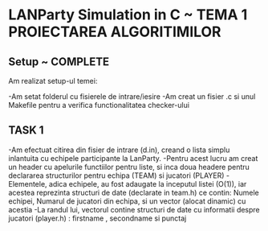 # LANParty Simulation in C ~ TEMA 1 PROIECTAREA ALGORITIMILOR

## Setup ~ COMPLETE
Am realizat setup-ul temei:

-Am setat folderul cu fisierele de intrare/iesire
-Am creat un fisier .c si unul Makefile pentru a verifica functionalitatea checker-ului

## TASK 1
-Am efectuat citirea din fisier de intrare (d.in), creand o lista simplu inlantuita cu echipele participante la LanParty.
-Pentru acest lucru am creat un header cu apelurile functiilor pentru liste, si inca doua headere pentru declararea structurilor pentru echipa (TEAM) si jucatori (PLAYER)
-Elementele, adica echipele, au fost adaugate la inceputul listei (O(1)), iar acestea reprezinta structuri de date (declarate in team.h) ce contin: Numele echipei, Numarul de jucatori din echipa, si un vector (alocat dinamic) cu acestia
-La randul lui, vectorul contine structuri de date cu informatii despre jucatori (player.h) : firstname , secondname si punctaj

